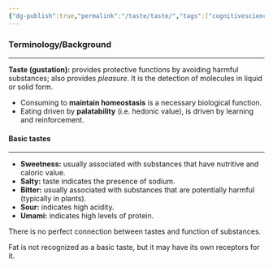 ```yaml
---
{"dg-publish":true,"permalink":"/taste/taste/","tags":["cognitivescience","taste"]}
---
```


### **Terminology/Background**
---
**Taste (gustation):** provides protective functions by avoiding harmful substances; also provides *pleasure*. It is the detection of molecules in liquid or solid form.
- Consuming to **maintain homeostasis** is a necessary biological function.
- Eating driven by **palatability** (i.e. hedonic value), is driven by learning and reinforcement.

#### **Basic tastes**
---
- **Sweetness:** usually associated with substances that have nutritive and caloric value.
- **Salty:** taste indicates the presence of sodium.
- **Bitter:** usually associated with substances that are potentially harmful (typically in plants).
- **Sour:** indicates high acidity.
- **Umami:** indicates high levels of protein.

There is no perfect connection between tastes and function of substances.

Fat is not recognized as a basic taste, but it may have its own receptors for it.

